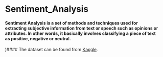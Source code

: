 # Sentiment_Analysis

#### Sentiment Analysis is a set of methods and techniques used for extracting subjective information from text or speech such as opinions or attributes. In other words, it basically involves classifying a piece of text as positive, negative or neutral. 

)#### The dataset can be found from [Kaggle](https://www.kaggle.com/rabinandan/twitter-sentiment).
